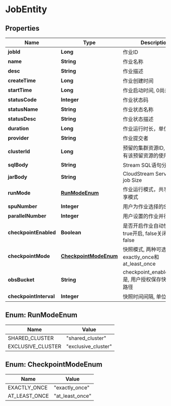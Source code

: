 
# JobEntity

## Properties
Name | Type | Description | Notes
------------ | ------------- | ------------- | -------------
**jobId** | **Long** | 作业ID | 
**name** | **String** | 作业名称 |  [optional]
**desc** | **String** | 作业描述 |  [optional]
**createTime** | **Long** | 作业创建时间 | 
**startTime** | **Long** | 作业启动时间, 0尚未启动 |  [optional]
**statusCode** | **Integer** | 作业状态码 | 
**statusName** | **String** | 作业状态名称 |  [optional]
**statusDesc** | **String** | 作业状态描述 |  [optional]
**duration** | **Long** | 作业运行时长，单位ms |  [optional]
**provider** | **String** | 作业提交者 |  [optional]
**clusterId** | **Long** | 预留的集群资源ID, 当前用户有该预留资源的使用权限 |  [optional]
**sqlBody** | **String** | Stream SQL语句分 |  [optional]
**jarBody** | **String** | CloudStream Service Jar job Size |  [optional]
**runMode** | [**RunModeEnum**](#RunModeEnum) | 作业运行模式，共享或者独享模式 |  [optional]
**spuNumber** | **Integer** | 用户为作业选择的SPU数量 |  [optional]
**parallelNumber** | **Integer** | 用户设置的作业并行数 |  [optional]
**checkpointEnabled** | **Boolean** | 是否开启作业自动快照功能, true开启, false关闭, 默认false |  [optional]
**checkpointMode** | [**CheckpointModeEnum**](#CheckpointModeEnum) | 快照模式, 两种可选, exactly_once和at_least_once |  [optional]
**obsBucket** | **String** | checkpoint_enabled&#x3D;&#x3D;true是, 用户授权保存快照的OBS路径 |  [optional]
**checkpointInterval** | **Integer** | 快照时间间隔, 单位为秒 |  [optional]


<a name="RunModeEnum"></a>
## Enum: RunModeEnum
Name | Value
---- | -----
SHARED_CLUSTER | &quot;shared_cluster&quot;
EXCLUSIVE_CLUSTER | &quot;exclusive_cluster&quot;


<a name="CheckpointModeEnum"></a>
## Enum: CheckpointModeEnum
Name | Value
---- | -----
EXACTLY_ONCE | &quot;exactly_once&quot;
AT_LEAST_ONCE | &quot;at_least_once&quot;



